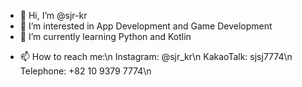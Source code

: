 - 👋 Hi, I’m @sjr-kr
- 👀 I’m interested in App Development and Game Development
- 🌱 I’m currently learning Python and Kotlin
<!---
- 💞️ I’m looking to collaborate on
--->
- 📫 How to reach me:\n
  Instagram: @sjr_kr\n
  KakaoTalk: sjsj7774\n
  Telephone: +82 10 9379 7774\n

<!---
sjr-kr/sjr-kr is a ✨ special ✨ repository because its `README.md` (this file) appears on your GitHub profile.
You can click the Preview link to take a look at your changes.
--->
